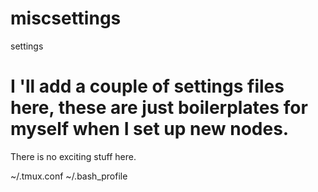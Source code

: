 # miscsettings
settings

# I 'll add a couple of settings files here, these are just boilerplates for myself when I set up new nodes.

There is no exciting stuff here.

~/.tmux.conf
~/.bash_profile
